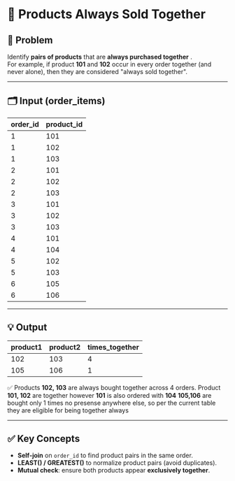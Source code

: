
# 🛒 Products Always Sold Together

## 📌 Problem
Identify **pairs of products** that are **always purchased together** .  
For example, if product **101** and **102** occur in every order together (and never alone), then they are considered "always sold together".

---

## 🗂️ Input (order_items)

| order_id | product_id |
|----------|------------|
| 1        | 101        |
| 1        | 102        |
| 1        | 103        |
| 2        | 101        |
| 2        | 102        |
| 2        | 103        |
| 3        | 101        |
| 3        | 102        |
| 3        | 103        |
| 4        | 101        |
| 4        | 104        |
| 5        | 102        |
| 5        | 103        |
| 6        | 105        |
| 6        | 106        |

---

## 💡 Output

| product1 | product2 | times_together |
|----------|----------|----------------|
| 102      | 103      | 4              |
| 105      | 106      | 1              |

✅ Products **102, 103** are always bought together across 4 orders.
Product **101, 102** are together however **101** is also ordered with **104**
**105,106** are bought only 1 times no presense anywhere else, so per the current table they are eligible for being together always

---

## ✅ Key Concepts
- **Self-join** on `order_id` to find product pairs in the same order.  
- **LEAST() / GREATEST()** to normalize product pairs (avoid duplicates).  
- **Mutual check**: ensure both products appear **exclusively together**.  

